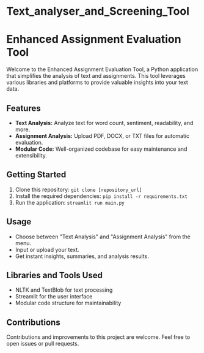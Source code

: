 # Text_analyser_and_Screening_Tool

# Enhanced Assignment Evaluation Tool

Welcome to the Enhanced Assignment Evaluation Tool, a Python application that simplifies the analysis of text and assignments. This tool leverages various libraries and platforms to provide valuable insights into your text data.

## Features
- **Text Analysis:** Analyze text for word count, sentiment, readability, and more.
- **Assignment Analysis:** Upload PDF, DOCX, or TXT files for automatic evaluation.
- **Modular Code:** Well-organized codebase for easy maintenance and extensibility.

## Getting Started
1. Clone this repository: `git clone [repository_url]`
2. Install the required dependencies: `pip install -r requirements.txt`
3. Run the application: `streamlit run main.py`

## Usage
- Choose between "Text Analysis" and "Assignment Analysis" from the menu.
- Input or upload your text.
- Get instant insights, summaries, and analysis results.

## Libraries and Tools Used
- NLTK and TextBlob for text processing
- Streamlit for the user interface
- Modular code structure for maintainability

## Contributions
Contributions and improvements to this project are welcome. Feel free to open issues or pull requests.
